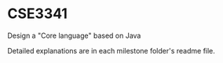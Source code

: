 # CSE3341
Design a "Core language" based on Java

Detailed explanations are in each milestone folder's readme file.
